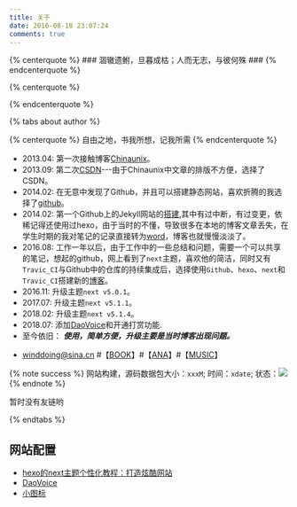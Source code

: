 ```yaml
---
title: 关于
date: 2016-08-18 23:07:24
comments: true
---
```


{% centerquote %} ### 涸辙遗鲋，旦暮成枯；人而无志，与彼何殊 ### {% endcenterquote %}

{% centerquote %}
<!-- 站点运行时间 -->
<div id="days"></div>
{% endcenterquote %}


{% tabs about author %}
<!-- tab 博主相关@user -->

{% centerquote %} 自由之地，书我所想，记我所需 {% endcenterquote %}

<!-- endtab -->

<!-- tab 站点相关@home -->

* 2013.04: 第一次接触博客[Chinaunix](http://blog.chinaunix.net/uid/28769209/year-201304-list-1.html)。
* 2013.09: 第二次[CSDN](https://blog.csdn.net/sdreamq)---由于Chinaunix中文章的排版不方便，选择了CSDN。
* 2014.02: 在无意中发现了Github，并且可以搭建静态网站，喜欢折腾的我选择了[github](https://shaowangquan.github.io)。
* 2014.02: 第一个Github上的Jekyll网站的[搭建](https://winddoing.github.io/2014/02/26/2014-02-26-Github+jekyll%E5%8D%9A%E5%AE%A2%E7%BB%88%E4%BA%8E%E6%90%AD%E5%BB%BA%E5%A5%BD%E4%BA%86/),其中有过中断，有过变更，依稀记得还使用过hexo，由于当时的不懂，导致很多在本地的博客文章丢失，在学生时期的我对笔记的记录直接转为[word](https://winddoing.github.io/old_notes/)，博客也就慢慢淡淡了。
* 2016.08: 工作一年以后，由于工作中的一些总结和问题，需要一个可以共享的笔记，想起的github，网上看到了`next`主题，喜欢他的简洁，同时又有`Travic_CI`与Github中的仓库的持续集成后，选择使用`Github`、`hexo`、`next`和`Travic_CI`搭建新的[博客](https://winddoing.github.io)。
* 2016.11: 升级主题`next v5.0.1`。
* 2017.07: 升级主题`next v5.1.1`。
* 2018.02: 升级主题`next v5.1.4`。
* 2018.07: 添加[DaoVoice](http://www.daovoice.io)和开通打赏功能.
* 至今依旧： ***使用，简单方便，升级主要是当时博客出现问题。***

- winddoing@sina.cn #【[BOOK](../books)】#【[ANA](../ana)】#【[MUSIC](../music)】

{% note success %}
网站构建，源码数据包大小：`xxxM`; 时间：`xdate`; 状态：<img src='https://travis-ci.org/Winddoing/Winddoing.github.io.svg?branch=web_source'/>
{% endnote %}

<!-- endtab -->

<!-- tab ️友情链接@link -->
暂时没有友链哟
<!-- endtab -->
{% endtabs %}



## 网站配置

* [hexo的next主题个性化教程：打造炫酷网站](https://blog.csdn.net/qq_33699981/article/details/72716951)
* [DaoVoice](https://dashboard.daovoice.io/app/a28f1641/users?segment=all-users)
* [小图标](https://fontawesome.com/icons?from=io)






<script>
/* 站点运行时间 */
function show_date_time(){
	window.setTimeout("show_date_time()", 1000);
	/* 请修改这里的起始时间 */
	BirthDay=new Date("02/26/2014 15:00:00");
	today=new Date();
	timeold=(today.getTime()-BirthDay.getTime());
	sectimeold=timeold/1000
	secondsold=Math.floor(sectimeold);
	msPerDay=24*60*60*1000
	e_daysold=timeold/msPerDay
	daysold=Math.floor(e_daysold);
	e_hrsold=(e_daysold-daysold)*24;
	hrsold=setzero(Math.floor(e_hrsold));
	e_minsold=(e_hrsold-hrsold)*60;
	minsold=setzero(Math.floor((e_hrsold-hrsold)*60));
	seconds=setzero(Math.floor((e_minsold-minsold)*60));
	document.getElementById('days').innerHTML="本站已运行"+daysold+"天"+hrsold+"小时"+minsold+"分"+seconds+"秒";
}

function setzero(i){
	if (i<10) {
		i="0" + i;
	}
	return i;
}

show_date_time();
</script>
